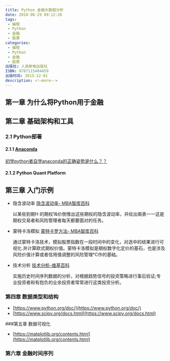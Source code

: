 ```yaml
---
title: Python 金融大数据分析
date: 2018-06-29 09:12:26
tags:
 - 编程
 - Python
 - 金融
 - 股票
categories:
 - 编程
 - Python
 - 金融
 - 股票
出版社: 人民邮电出版社
ISBN: 9787115404459
出版时间: 2015-12-01
description: <!—more—->
---
```


## 第一章 为什么将Python用于金融

## 第二章 基础架构和工具

### 2.1 Python部署

#### 2.1.1 [Anaconda](https://anaconda.org/)

[初学python者自学anaconda的正确姿势是什么？？](https://www.zhihu.com/question/58033789)

#### 2.1.2 Python Quant Platform

## 第三章 入门示例

* 隐含波动率 [隐含波动率- MBA智库百科](http://wiki.mbalib.com/wiki/%E9%9A%90%E5%90%AB%E6%B3%A2%E5%8A%A8%E7%8E%87)

  以某些到期H 的期权1&价倒惟出这些期权的隐含波动率，并绘出阁表一一这是期权交易者和风险管理者每天都要面对的任务。

* 蒙特卡洛模拟 [蒙特卡罗方法- MBA智库百科](http://wiki.mbalib.com/wiki/%E8%92%99%E7%89%B9%E5%8D%A1%E7%BD%97%E6%96%B9%E6%B3%95)

  通过蒙特卡洛技术，模拟股票指数在一段时间中的变化，对选中的结果进行可视化.并计算欧式期权价值。蒙特卡洛模拟是期权数字化定价的基石，也是涉及风险价值计算或者信用值调整的风险管理℃作的基础。

* 技术分析 [技术分析-维基百科](https://zh.wikipedia.org/wiki/%E6%8A%80%E6%9C%AF%E5%88%86%E6%9E%90)

  实施历史时间序列数据的分析，对根据趋势信号的投资策略进行事后验证;专业投资者和有抱负的业余投资者常常进行这类投资分析。

### 第四章 数据类型和结构

* [https://www.python.org/doc/](https://www.python.org/doc/)
* [https://www.scipy.org/docs.html](https://www.scipy.org/docs.html)

###第五章 数据可视化

* [https://matplotlib.org/contents.html](https://matplotlib.org/contents.html)

### 第六章 金融时间序列

